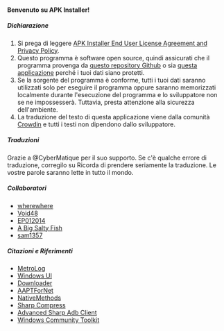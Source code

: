 #### Benvenuto su APK Installer!

##### Dichiarazione
1. Si prega di leggere [APK Installer End User License Agreement and Privacy Policy](https://github.com/Paving-Base/APK-Installer/blob/main/Privacy.md).
2. Questo programma è software open source, quindi assicurati che il programma provenga da [questo repository Github](https://github.com/Paving-Base/APK-Installer) o sia [questa applicazione](https://apps.microsoft.com/store/detail/9P2JFQ43FPPG) perché i tuoi dati siano protetti.
3. Se la sorgente del programma è conforme, tutti i tuoi dati saranno utilizzati solo per eseguire il programma oppure saranno memorizzati localmente durante l'esecuzione del programma e lo sviluppatore non se ne impossesserà. Tuttavia, presta attenzione alla sicurezza dell'ambiente.
4. La traduzione del testo di questa applicazione viene dalla comunità [Crowdin](https://crowdin.com/project/APKInstaller "Crowdin") e tutti i testi non dipendono dallo sviluppatore.

##### Traduzioni
Grazie a @CyberMatique per il suo supporto. Se c'è qualche errore di  traduzione, corregilo su Ricorda di prendere seriamente la traduzione. Le vostre parole saranno lette in tutto il mondo.

##### Collaboratori
- [wherewhere](https://github.com/wherewhere)
- [Void48](https://github.com/Void48)
- [EP012014](https://github.com/EP012014)
- [A Big Salty Fish](https://github.com/bigsaltyfishes)
- [sam1357](https://github.com/sam1357)

##### Citazioni e Riferimenti
- [MetroLog](https://github.com/roubachof/MetroLog "MetroLog")
- [Windows UI](https://github.com/microsoft/microsoft-ui-xaml "Windows UI")
- [Downloader](https://github.com/bezzad/Downloader "Downloader")
- [AAPTForNet](https://github.com/canheo136/QuickLook.Plugin.ApkViewer "AAPTForNet")
- [NativeMethods](https://github.com/lepoco/nativemethods "NativeMethods")
- [Sharp Compress](https://github.com/adamhathcock/sharpcompress "Sharp Compress")
- [Advanced Sharp Adb Client](https://github.com/yungd1plomat/AdvancedSharpAdbClient "Advanced Sharp Adb Client")
- [Windows Community Toolkit](https://github.com/CommunityToolkit/WindowsCommunityToolkit "Windows Community Toolkit")